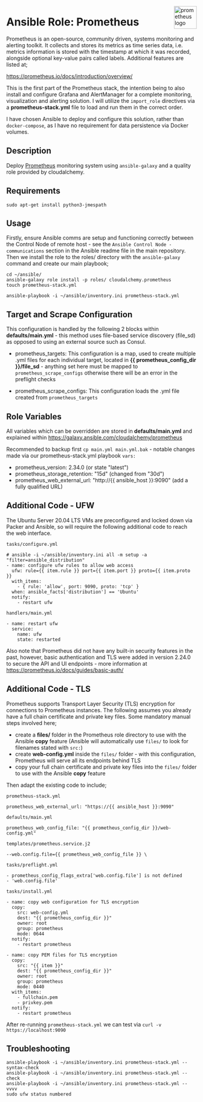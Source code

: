 <p><img src="https://cdn.worldvectorlogo.com/logos/prometheus.svg" alt="prometheus logo" title="prometheus" align="right" height="60" /></p>

# Ansible Role: Prometheus

Prometheus is an open-source, community driven, systems monitoring and alerting toolkit. It collects and stores its metrics as time series data, i.e. metrics information is stored with the timestamp at which it was recorded, alongside optional key-value pairs called labels. Additional features are listed at; 

https://prometheus.io/docs/introduction/overview/

This is the first part of the Prometheus stack, the intention being to also install and configure Grafana and AlertManager for a complete monitoring, visualization and alerting solution. I will utilize the `import_role` directives via a **prometheus-stack.yml** file to load and run them in the correct order. 

I have chosen Ansible to deploy and configure this solution, rather than `docker-compose`, as I have no requirement for data persistence via Docker volumes.


## Description

Deploy [Prometheus](https://github.com/prometheus/prometheus) monitoring system using `ansible-galaxy` and a quality role provided by cloudalchemy.

## Requirements
```
sudo apt-get install python3-jmespath
```

## Usage

Firstly, ensure Ansible comms are setup and functioning correctly between the Control Node of remote host - see the `Ansible Control Node - communications` section in the Ansible readme file in the main repository. Then we install the role to the roles/ directory with the `ansible-galaxy` command and create our main playbook;

```
cd ~/ansible/
ansible-galaxy role install -p roles/ cloudalchemy.prometheus
touch prometheus-stack.yml

ansible-playbook -i ~/ansible/inventory.ini prometheus-stack.yml
```

## Target and Scrape Configuration

This configuration is handled by the following 2 blocks within **defaults/main.yml** - this method uses file-based service discovery (file_sd) as opposed to using an external source such as Consul.

- prometheus_targets:
This configuration is a map, used to create multiple .yml files for each individual target, located in **{{ prometheus_config_dir }}/file_sd** - anything set here must be mapped to `prometheus_scrape_configs` otherwise there will be an error in the preflight checks

- prometheus_scrape_configs:
This configuration loads the .yml file created from `prometheus_targets`


## Role Variables

All variables which can be overridden are stored in **defaults/main.yml** and explained within https://galaxy.ansible.com/cloudalchemy/prometheus

Recommended to backup first `cp main.yml main.yml.bak` - notable changes made via our prometheus-stack.yml playbook `vars:`

- prometheus_version: 2.34.0 (or state "latest")
- prometheus_storage_retention: "15d" (changed from "30d")
- prometheus_web_external_url: "http://{{ ansible_host }}:9090" (add a fully qualified URL)


## Additional Code - UFW

The Ubuntu Server 20.04 LTS VMs are preconfigured and locked down via Packer and Ansible, so will require the following additional code to reach the web interface.

`tasks/configure.yml`
```
# ansible -i ~/ansible/inventory.ini all -m setup -a "filter=ansible_distribution"
- name: configure ufw rules to allow web access
  ufw: rule={{ item.rule }} port={{ item.port }} proto={{ item.proto }}
  with_items:
    - { rule: 'allow', port: 9090, proto: 'tcp' }
  when: ansible_facts['distribution'] == 'Ubuntu'
  notify:
    - restart ufw
```
`handlers/main.yml`
```
- name: restart ufw
  service:
    name: ufw
    state: restarted
```
Also note that Prometheus did not have any built-in security features in the past, however, basic authentication and TLS were added in version 2.24.0 to secure the API and UI endpoints - more information at https://prometheus.io/docs/guides/basic-auth/

## Additional Code - TLS 

Prometheus supports Transport Layer Security (TLS) encryption for connections to Prometheus instances. The following assumes you already have a full chain certificate and private key files. Some mandatory manual steps involved here;

- create a **files/** folder in the Prometheus role directory to use with the Ansible **copy** feature (Ansible will automatically use `files/` to look for filenames stated with `src:`)
- create **web-config.yml** inside the `files/` folder - with this configuration, Prometheus will serve all its endpoints behind TLS
- copy your full chain certificate and private key files into the `files/` folder to use with the Ansible **copy** feature

Then adapt the existing code to include;

`prometheus-stack.yml`
```
prometheus_web_external_url: "https://{{ ansible_host }}:9090"
```
`defaults/main.yml`
```
prometheus_web_config_file: "{{ prometheus_config_dir }}/web-config.yml"
```
`templates/prometheus.service.j2`
```
--web.config.file={{ prometheus_web_config_file }} \
```
`tasks/preflight.yml`
```
- prometheus_config_flags_extra['web.config.file'] is not defined
- 'web.config.file'
```
`tasks/install.yml`
```
- name: copy web configuration for TLS encryption
  copy:
    src: web-config.yml
    dest: "{{ prometheus_config_dir }}"
    owner: root
    group: prometheus
    mode: 0644
  notify:
    - restart prometheus

- name: copy PEM files for TLS encryption
  copy:
    src: "{{ item }}"
    dest: "{{ prometheus_config_dir }}"
    owner: root
    group: prometheus
    mode: 0440
  with_items:
    - fullchain.pem
    - privkey.pem
  notify:
    - restart prometheus         
```
After re-running `prometheus-stack.yml` we can test via `curl -v https://localhost:9090`

## Troubleshooting
```
ansible-playbook -i ~/ansible/inventory.ini prometheus-stack.yml --syntax-check
ansible-playbook -i ~/ansible/inventory.ini prometheus-stack.yml --check 
ansible-playbook -i ~/ansible/inventory.ini prometheus-stack.yml --vvvv
sudo ufw status numbered
```
